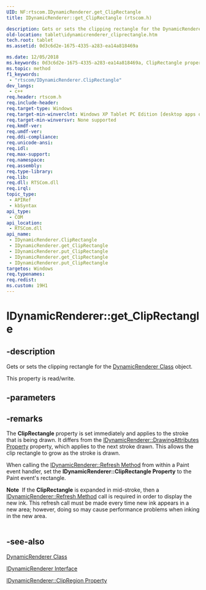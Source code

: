 ```yaml
---
UID: NF:rtscom.IDynamicRenderer.get_ClipRectangle
title: IDynamicRenderer::get_ClipRectangle (rtscom.h)

description: Gets or sets the clipping rectangle for the DynamicRenderer Class object.
old-location: tablet\idynamicrenderer_cliprectangle.htm
tech.root: tablet
ms.assetid: 0d3c6d2e-1675-4335-a283-ea14a818469a

ms.date: 12/05/2018
ms.keywords: 0d3c6d2e-1675-4335-a283-ea14a818469a, ClipRectangle property [Tablet PC], ClipRectangle property [Tablet PC],IDynamicRenderer interface, IDynamicRenderer interface [Tablet PC],ClipRectangle property, IDynamicRenderer.ClipRectangle, IDynamicRenderer.get_ClipRectangle, IDynamicRenderer.put_ClipRectangle, IDynamicRenderer::ClipRectangle, IDynamicRenderer::get_ClipRectangle, IDynamicRenderer::put_ClipRectangle, get_ClipRectangle, rtscom/IDynamicRenderer::ClipRectangle, rtscom/IDynamicRenderer::get_ClipRectangle, rtscom/IDynamicRenderer::put_ClipRectangle, tablet.idynamicrenderer_cliprectangle
ms.topic: method
f1_keywords: 
 - "rtscom/IDynamicRenderer.ClipRectangle"
dev_langs:
 - c++
req.header: rtscom.h
req.include-header: 
req.target-type: Windows
req.target-min-winverclnt: Windows XP Tablet PC Edition [desktop apps only]
req.target-min-winversvr: None supported
req.kmdf-ver: 
req.umdf-ver: 
req.ddi-compliance: 
req.unicode-ansi: 
req.idl: 
req.max-support: 
req.namespace: 
req.assembly: 
req.type-library: 
req.lib: 
req.dll: RTSCom.dll
req.irql: 
topic_type:
 - APIRef
 - kbSyntax
api_type:
 - COM
api_location:
 - RTSCom.dll
api_name:
 - IDynamicRenderer.ClipRectangle
 - IDynamicRenderer.get_ClipRectangle
 - IDynamicRenderer.put_ClipRectangle
 - IDynamicRenderer.get_ClipRectangle
 - IDynamicRenderer.put_ClipRectangle
targetos: Windows
req.typenames: 
req.redist: 
ms.custom: 19H1
---
```


# IDynamicRenderer::get_ClipRectangle


## -description



Gets or sets the clipping rectangle for the <a href="https://docs.microsoft.com/previous-versions/windows/desktop/legacy/ms701168(v=vs.85)">DynamicRenderer Class</a> object.



This property is read/write.


## -parameters


## -remarks



The <b>ClipRectangle</b> property is set immediately and applies to the stroke that is being drawn. It differs from the <a href="https://docs.microsoft.com/windows/desktop/api/rtscom/nf-rtscom-idynamicrenderer-get_drawingattributes">IDynamicRenderer::DrawingAttributes Property</a> property, which applies to the next stroke drawn. This allows the clip rectangle to grow as the stroke is drawn.

When calling the <a href="https://docs.microsoft.com/windows/desktop/api/rtscom/nf-rtscom-idynamicrenderer-refresh">IDynamicRenderer::Refresh Method</a> from within a Paint event handler, set the <b>IDynamicRenderer::ClipRectangle Property</b> to the Paint event's rectangle.

<div class="alert"><b>Note</b>  If the <b>ClipRectangle</b> is expanded in mid-stroke, then a <a href="https://docs.microsoft.com/windows/desktop/api/rtscom/nf-rtscom-idynamicrenderer-refresh">IDynamicRenderer::Refresh Method</a> call is required in order to display the new ink. This refresh call must be made every time new ink appears in a new area; however, doing so may cause performance problems when inking in the new area.</div>
<div> </div>



## -see-also




<a href="https://docs.microsoft.com/previous-versions/windows/desktop/legacy/ms701168(v=vs.85)">DynamicRenderer Class</a>



<a href="https://docs.microsoft.com/windows/desktop/api/rtscom/nn-rtscom-idynamicrenderer">IDynamicRenderer Interface</a>



<a href="https://docs.microsoft.com/windows/desktop/api/rtscom/nf-rtscom-idynamicrenderer-get_clipregion">IDynamicRenderer::ClipRegion Property</a>
 

 

